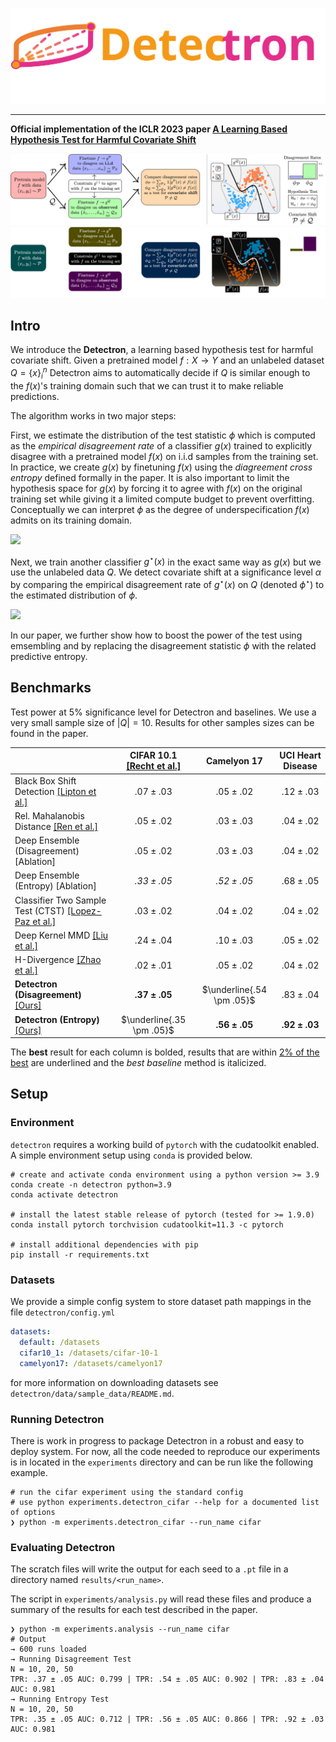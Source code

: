 ![](logo.svg)
___
**Official implementation of the ICLR 2023 paper [A Learning Based Hypothesis Test for Harmful Covariate Shift
](https://arxiv.org/abs/2212.02742)**

![](figure.png#gh-dark-mode-only)
![](dark_figure.png#gh-light-mode-only)

## Intro
We introduce the **Detectron**, a learning based hypothesis test for harmful covariate shift. Given a pretrained model $f: X\to Y$ and an unlabeled dataset $Q=\{x\}_i^n$ Detectron aims to automatically decide if $Q$ is similar enough to the $f(x)$'s training domain such that we can trust it to make reliable predictions.  

The algorithm works in two major steps:

First, we estimate the distribution of the test statistic $\phi$ which is computed as the *empirical disagreement rate* of a classifier $g(x)$ trained to explicitly disagree with a pretrained model $f(x)$ on i.i.d samples from the training set.  In practice, we create $g(x)$ by finetuning $f(x)$ using the _diagreement cross entropy_ defined formally in the paper. It is also important to limit the hypothesis space for $g(x)$ by forcing it to agree with $f(x)$ on the original training set while giving it a limited compute budget to prevent overfitting. Conceptually we can interpret $\phi$ as the degree of underspecification $f(x)$ admits on its training domain.

![](gif1.gif)

Next, we train another classifier $g^\star(x)$ in the exact same way as $g(x)$ but we use the unlabeled data $Q$. We detect covariate shift at a significance level $\alpha$ by comparing the empirical disagreement rate of $g^\star(x)$ on $Q$ (denoted $\phi^\star$) to the estimated distribution of $\phi$.

![](gif2.gif)

In our paper, we further show how to boost the power of the test using emsembling and by replacing the disagreement statistic $\phi$ with the related predictive entropy.  

## Benchmarks 
Test power at $5\%$ significance level for Detectron and baselines. We use a very small sample size of $|Q|=10$. Results for other samples sizes can be found in the paper.

| | CIFAR 10.1 [[Recht et al.]](https://arxiv.org/abs/1806.00451) |	Camelyon 17 |	UCI Heart Disease |
|---| :---: | :---: | :---: |
|Black Box Shift Detection [[Lipton et al.]](https://arxiv.org/abs/1802.03916)	|$.07\pm.03$ | $.05 \pm .02$ | $.12 \pm .03$ |
| Rel. Mahalanobis Distance [[Ren et al.]](https://arxiv.org/abs/2106.09022) | $.05 \pm .02$ | $.03 \pm .03$ | $.04 \pm .02$ |
|Deep Ensemble (Disagreement) [Ablation]	| $.05 \pm .02$ | $.03 \pm .03$ | $.04 \pm .02$ |
|Deep Ensemble (Entropy) [Ablation]	| $\mathit{.33 \pm .05}$ | $\mathit{.52 \pm .05}$ | $.68 \pm .05$ |
|Classifier Two Sample Test (CTST) [[Lopez-Paz et al.]](https://arxiv.org/abs/1610.06545)|	 $.03 \pm .02$  |  $.04 \pm .02$  |   $.04 \pm .02$ |
|Deep Kernel MMD [[Liu et al.]](https://arxiv.org/abs/2002.09116)	| $.24 \pm .04$ |  $.10 \pm .03$ |  $.05 \pm .02$ |
|H-Divergence [[Zhao et al.]](https://openreview.net/forum?id=KB5onONJIAU)|	$.02\pm .01$   |  $.05\pm .02$ |  $.04\pm .02$ |
|**Detectron (Disagreement)** [[Ours]](https://arxiv.org/abs/2212.02742) | $\mathbf{.37 \pm .05}$  |  $\underline{.54 \pm .05}$  |   $.83 \pm .04$ |
|**Detectron (Entropy)** [[Ours]](https://arxiv.org/abs/2212.02742) | $\underline{.35 \pm .05}$  |  $\mathbf{.56 \pm .05}$  |   $\mathbf{.92 \pm .03}$|

 The **best** result for each column is bolded, results that are within <ins>2% of the best</ins> are underlined and the _best baseline_ method is italicized.

## Setup

### Environment

`detectron` requires a working build of `pytorch` with the cudatoolkit enabled.
A simple environment setup using `conda` is provided below.

```shell
# create and activate conda environment using a python version >= 3.9
conda create -n detectron python=3.9
conda activate detectron

# install the latest stable release of pytorch (tested for >= 1.9.0)
conda install pytorch torchvision cudatoolkit=11.3 -c pytorch

# install additional dependencies with pip
pip install -r requirements.txt
```

### Datasets

We provide a simple config system to store dataset path mappings in the file `detectron/config.yml`

```yaml
datasets:
  default: /datasets
  cifar10_1: /datasets/cifar-10-1
  camelyon17: /datasets/camelyon17
```

for more information on downloading datasets see `detectron/data/sample_data/README.md`.

### Running Detectron

There is work in progress to package Detectron in a robust and easy to deploy system.
For now, all the code needed to reproduce our experiments is in located in the `experiments` directory
and can be run like the following example.

```shell
# run the cifar experiment using the standard config
# use python experiments.detectron_cifar --help for a documented list of options
❯ python -m experiments.detectron_cifar --run_name cifar
```

### Evaluating Detectron

The scratch files will write the output for each seed to a `.pt` file in a directory named `results/<run_name>`.

The script in `experiments/analysis.py` will read these files and produce a summary of the results for each test
described in the paper.

```shell
❯ python -m experiments.analysis --run_name cifar
# Output
→ 600 runs loaded
→ Running Disagreement Test
N = 10, 20, 50
TPR: .37 ± .05 AUC: 0.799 | TPR: .54 ± .05 AUC: 0.902 | TPR: .83 ± .04 AUC: 0.981
→ Running Entropy Test
N = 10, 20, 50
TPR: .35 ± .05 AUC: 0.712 | TPR: .56 ± .05 AUC: 0.866 | TPR: .92 ± .03 AUC: 0.981

```
